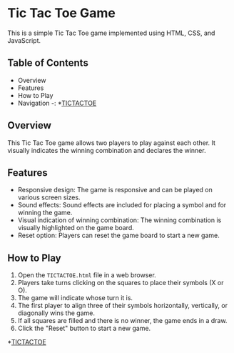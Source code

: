 # Tic Tac Toe Game

This is a simple Tic Tac Toe game implemented using HTML, CSS, and JavaScript.

## Table of Contents

- Overview
- Features
- How to Play
- Navigation -:
*[TICTACTOE](TICTACTOE.html)

## Overview

This Tic Tac Toe game allows two players to play against each other. It visually indicates the winning combination and declares the winner.

## Features

- Responsive design: The game is responsive and can be played on various screen sizes.
- Sound effects: Sound effects are included for placing a symbol and for winning the game.
- Visual indication of winning combination: The winning combination is visually highlighted on the game board.
- Reset option: Players can reset the game board to start a new game.

## How to Play

1. Open the `TICTACTOE.html` file in a web browser.
2. Players take turns clicking on the squares to place their symbols (X or O).
3. The game will indicate whose turn it is.
4. The first player to align three of their symbols horizontally, vertically, or diagonally wins the game.
5. If all squares are filled and there is no winner, the game ends in a draw.
6. Click the "Reset" button to start a new game.

*[TICTACTOE](TICTACTOE.html)
